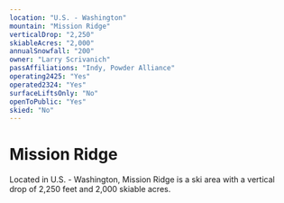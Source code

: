 ```yaml
---
location: "U.S. - Washington"
mountain: "Mission Ridge"
verticalDrop: "2,250"
skiableAcres: "2,000"
annualSnowfall: "200"
owner: "Larry Scrivanich"
passAffiliations: "Indy, Powder Alliance"
operating2425: "Yes"
operated2324: "Yes"
surfaceLiftsOnly: "No"
openToPublic: "Yes"
skied: "No"
---
```


# Mission Ridge

Located in U.S. - Washington, Mission Ridge is a ski area with a vertical drop of 2,250 feet and 2,000 skiable acres.